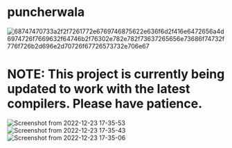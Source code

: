 # puncherwala
![68747470733a2f2f7261772e6769746875622e636f6d2f416e6472656a4d6974726f7669632f64746b2f76302e782e782f73637265656e73686f74732f776f726b2d696e2d70726f67726573732e706e67](https://user-images.githubusercontent.com/82753592/209333796-4b5af95b-83fd-4ff0-8710-58ad6a4200e9.png)

# NOTE: This project is currently being updated to work with the latest compilers. Please have patience.


![Screenshot from 2022-12-23 17-35-53](https://user-images.githubusercontent.com/82753592/209333605-c6e47bb1-0426-4063-aef8-3f5d1e9275b0.png)
![Screenshot from 2022-12-23 17-35-43](https://user-images.githubusercontent.com/82753592/209333611-adb7d6b6-7717-490f-8906-ae5a6ca6d43e.png)
![Screenshot from 2022-12-23 17-35-06](https://user-images.githubusercontent.com/82753592/209333616-a91d3148-4e14-4e31-b6f9-39c2db7e4645.png)


